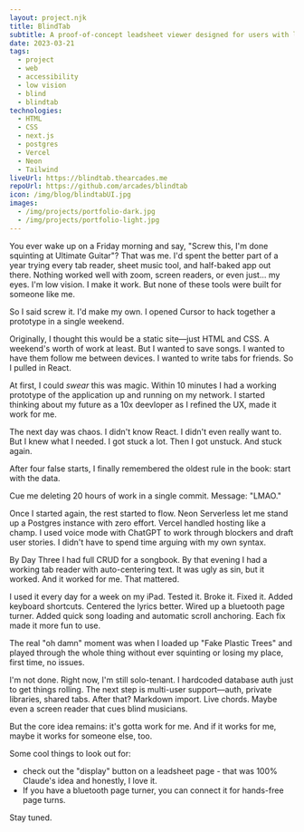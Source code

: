 ```yaml
---
layout: project.njk
title: BlindTab
subtitle: A proof-of-concept leadsheet viewer designed for users with low vision.
date: 2023-03-21
tags:
  - project
  - web
  - accessibility
  - low vision
  - blind
  - blindtab
technologies:
  - HTML
  - CSS
  - next.js
  - postgres
  - Vercel
  - Neon
  - Tailwind
liveUrl: https://blindtab.thearcades.me
repoUrl: https://github.com/arcades/blindtab
icon: /img/blog/blindtabUI.jpg
images:
  - /img/projects/portfolio-dark.jpg
  - /img/projects/portfolio-light.jpg
---
```


You ever wake up on a Friday morning and say, "Screw this, I'm done squinting at Ultimate Guitar"? That was me. I'd spent the better part of a year trying every tab reader, sheet music tool, and half-baked app out there. Nothing worked well with zoom, screen readers, or even just... my eyes. I'm low vision. I make it work. But none of these tools were built for someone like me.

So I said screw it. I'd make my own. I opened Cursor to hack together a prototype in a single weekend.

Originally, I thought this would be a static site—just HTML and CSS. A weekend's worth of work at least. But I wanted to save songs. I wanted to have them follow me between devices. I wanted to write tabs for friends. So I pulled in React.

At first, I could _swear_ this was magic. Within 10 minutes I had a working prototype of the application up and running on my network. I started thinking about my future as a 10x deevloper as I refined the UX, made it work for me.

The next day was chaos. I didn't know React. I didn't even really want to. But I knew what I needed. I got stuck a lot. Then I got unstuck. And stuck again.

After four false starts, I finally remembered the oldest rule in the book: start with the data.

Cue me deleting 20 hours of work in a single commit. Message: "LMAO."

Once I started again, the rest started to flow. Neon Serverless let me stand up a Postgres instance with zero effort. Vercel handled hosting like a champ. I used voice mode with ChatGPT to work through blockers and draft user stories. I didn't have to spend time arguing with my own syntax.

By Day Three I had full CRUD for a songbook. By that evening I had a working tab reader with auto-centering text. It was ugly as sin, but it worked. And it worked for me. That mattered.

I used it every day for a week on my iPad. Tested it. Broke it. Fixed it. Added keyboard shortcuts. Centered the lyrics better. Wired up a bluetooth page turner. Added quick song loading and automatic scroll anchoring. Each fix made it more fun to use.

The real "oh damn" moment was when I loaded up "Fake Plastic Trees" and played through the whole thing without ever squinting or losing my place, first time, no issues.

I'm not done. Right now, I'm still solo-tenant. I hardcoded database auth just to get things rolling. The next step is multi-user support—auth, private libraries, shared tabs. After that? Markdown import. Live chords. Maybe even a screen reader that cues blind musicians.

But the core idea remains: it's gotta work for me. And if it works for me, maybe it works for someone else, too.

Some cool things to look out for:

- check out the "display" button on a leadsheet page - that was 100% Claude's idea and honestly, I love it.
- If you have a bluetooth page turner, you can connect it for hands-free page turns.

Stay tuned.